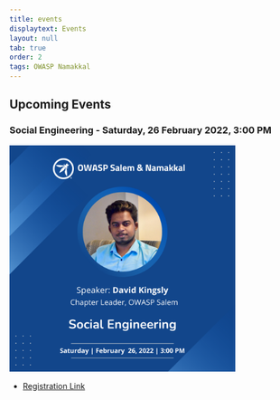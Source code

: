 ```yaml
---
title: events
displaytext: Events
layout: null
tab: true
order: 2
tags: OWASP Namakkal
---
```


## Upcoming Events
### Social Engineering - Saturday, 26 February 2022, 3:00 PM

<img src="assets/images/Event_2.png" width="400" height="400" />

- [Registration Link](https://forms.gle/qeCM3SWK8GSvVjvA6)
